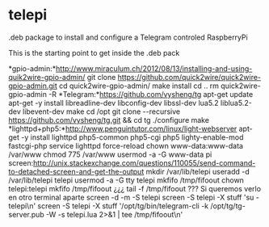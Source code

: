 # telepi
.deb package to install and configure a Telegram controled RaspberryPi

This is the starting point to get inside the .deb pack

*gpio-admin:*http://www.miraculum.ch/2012/08/13/installing-and-using-quik2wire-gpio-admin/
git clone https://github.com/quick2wire/quick2wire-gpio-admin.git
cd quick2wire-gpio-admin/
make install
cd ..
rm quick2wire-gpio-admin -R
*Telegram:*https://github.com/vysheng/tg
apt-get update
apt-get -y install libreadline-dev libconfig-dev libssl-dev lua5.2 liblua5.2-dev libevent-dev make
cd /opt
git clone --recursive https://github.com/vysheng/tg.git && cd tg
./configure
make
*lighttpd+php5:*http://www.penguintutor.com/linux/light-webserver
apt-get -y install lighttpd php5-common php5-cgi php5
lighty-enable-mod fastcgi-php
service lighttpd force-reload
chown www-data:www-data /var/www
chmod 775 /var/www
usermod -a -G www-data pi
screen:http://unix.stackexchange.com/questions/110055/send-command-to-detached-screen-and-get-the-output
mkdir /var/lib/telepi
useradd -d /var/lib/telepi telepi
usermod -a -G tty telepi
mkfifo /tmp/fifoout
chown telepi:telepi mkfifo /tmp/fifoout
¿¿¿ tail -f /tmp/fifoout ??? Si queremos verlo en otro terminal aparte
screen -d -m -S telepi
screen -S telepi -X stuff 'su - telepi\n'
screen -S telepi -X stuff '/opt/tg/bin/telegram-cli -k /opt/tg/tg-server.pub -W -s telepi.lua 2>&1 | tee /tmp/fifoout\n'
